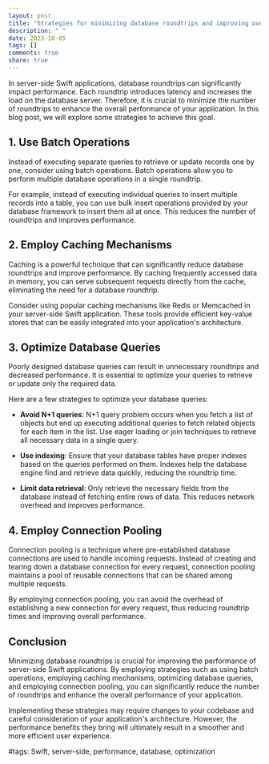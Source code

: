 ```yaml
---
layout: post
title: "Strategies for minimizing database roundtrips and improving overall performance in server-side Swift applications"
description: " "
date: 2023-10-05
tags: []
comments: true
share: true
---
```


In server-side Swift applications, database roundtrips can significantly impact performance. Each roundtrip introduces latency and increases the load on the database server. Therefore, it is crucial to minimize the number of roundtrips to enhance the overall performance of your application. In this blog post, we will explore some strategies to achieve this goal.

## 1. Use Batch Operations

Instead of executing separate queries to retrieve or update records one by one, consider using batch operations. Batch operations allow you to perform multiple database operations in a single roundtrip.

For example, instead of executing individual queries to insert multiple records into a table, you can use bulk insert operations provided by your database framework to insert them all at once. This reduces the number of roundtrips and improves performance.

## 2. Employ Caching Mechanisms

Caching is a powerful technique that can significantly reduce database roundtrips and improve performance. By caching frequently accessed data in memory, you can serve subsequent requests directly from the cache, eliminating the need for a database roundtrip.

Consider using popular caching mechanisms like Redis or Memcached in your server-side Swift application. These tools provide efficient key-value stores that can be easily integrated into your application's architecture.

## 3. Optimize Database Queries

Poorly designed database queries can result in unnecessary roundtrips and decreased performance. It is essential to optimize your queries to retrieve or update only the required data.

Here are a few strategies to optimize your database queries:

- **Avoid N+1 queries**: N+1 query problem occurs when you fetch a list of objects but end up executing additional queries to fetch related objects for each item in the list. Use eager loading or join techniques to retrieve all necessary data in a single query.

- **Use indexing**: Ensure that your database tables have proper indexes based on the queries performed on them. Indexes help the database engine find and retrieve data quickly, reducing the roundtrip time.

- **Limit data retrieval**: Only retrieve the necessary fields from the database instead of fetching entire rows of data. This reduces network overhead and improves performance.

## 4. Employ Connection Pooling

Connection pooling is a technique where pre-established database connections are used to handle incoming requests. Instead of creating and tearing down a database connection for every request, connection pooling maintains a pool of reusable connections that can be shared among multiple requests.

By employing connection pooling, you can avoid the overhead of establishing a new connection for every request, thus reducing roundtrip times and improving overall performance.

## Conclusion

Minimizing database roundtrips is crucial for improving the performance of server-side Swift applications. By employing strategies such as using batch operations, employing caching mechanisms, optimizing database queries, and employing connection pooling, you can significantly reduce the number of roundtrips and enhance the overall performance of your application.

Implementing these strategies may require changes to your codebase and careful consideration of your application's architecture. However, the performance benefits they bring will ultimately result in a smoother and more efficient user experience.

#tags: Swift, server-side, performance, database, optimization